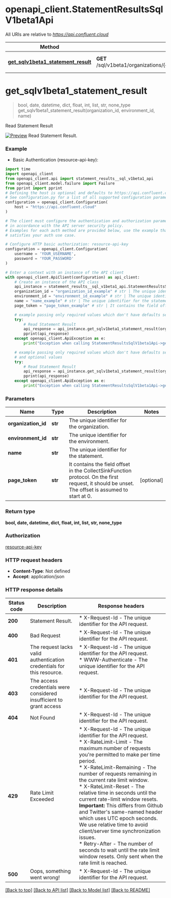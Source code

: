 # openapi_client.StatementResultsSqlV1beta1Api

All URIs are relative to *https://api.confluent.cloud*

Method | HTTP request | Description
------------- | ------------- | -------------
[**get_sqlv1beta1_statement_result**](StatementResultsSqlV1beta1Api.md#get_sqlv1beta1_statement_result) | **GET** /sql/v1beta1/organizations/{organization_id}/environments/{environment_id}/statements/{name}/results | Read Statement Result


# **get_sqlv1beta1_statement_result**
> bool, date, datetime, dict, float, int, list, str, none_type get_sqlv1beta1_statement_result(organization_id, environment_id, name)

Read Statement Result

[![Preview](https://img.shields.io/badge/Lifecycle%20Stage-Preview-%2300afba)](#section/Versioning/API-Lifecycle-Policy)  Read Statement Result.

### Example

* Basic Authentication (resource-api-key):

```python
import time
import openapi_client
from openapi_client.api import statement_results__sql_v1beta1_api
from openapi_client.model.failure import Failure
from pprint import pprint
# Defining the host is optional and defaults to https://api.confluent.cloud
# See configuration.py for a list of all supported configuration parameters.
configuration = openapi_client.Configuration(
    host = "https://api.confluent.cloud"
)

# The client must configure the authentication and authorization parameters
# in accordance with the API server security policy.
# Examples for each auth method are provided below, use the example that
# satisfies your auth use case.

# Configure HTTP basic authorization: resource-api-key
configuration = openapi_client.Configuration(
    username = 'YOUR_USERNAME',
    password = 'YOUR_PASSWORD'
)

# Enter a context with an instance of the API client
with openapi_client.ApiClient(configuration) as api_client:
    # Create an instance of the API class
    api_instance = statement_results__sql_v1beta1_api.StatementResultsSqlV1beta1Api(api_client)
    organization_id = "organization_id_example" # str | The unique identifier for the organization.
    environment_id = "environment_id_example" # str | The unique identifier for the environment.
    name = "name_example" # str | The unique identifier for the statement.
    page_token = "page_token_example" # str | It contains the field offset in the CollectSinkFunction protocol. On the first request, it should be unset. The offset is assumed to start at 0. (optional)

    # example passing only required values which don't have defaults set
    try:
        # Read Statement Result
        api_response = api_instance.get_sqlv1beta1_statement_result(organization_id, environment_id, name)
        pprint(api_response)
    except openapi_client.ApiException as e:
        print("Exception when calling StatementResultsSqlV1beta1Api->get_sqlv1beta1_statement_result: %s\n" % e)

    # example passing only required values which don't have defaults set
    # and optional values
    try:
        # Read Statement Result
        api_response = api_instance.get_sqlv1beta1_statement_result(organization_id, environment_id, name, page_token=page_token)
        pprint(api_response)
    except openapi_client.ApiException as e:
        print("Exception when calling StatementResultsSqlV1beta1Api->get_sqlv1beta1_statement_result: %s\n" % e)
```


### Parameters

Name | Type | Description  | Notes
------------- | ------------- | ------------- | -------------
 **organization_id** | **str**| The unique identifier for the organization. |
 **environment_id** | **str**| The unique identifier for the environment. |
 **name** | **str**| The unique identifier for the statement. |
 **page_token** | **str**| It contains the field offset in the CollectSinkFunction protocol. On the first request, it should be unset. The offset is assumed to start at 0. | [optional]

### Return type

**bool, date, datetime, dict, float, int, list, str, none_type**

### Authorization

[resource-api-key](../README.md#resource-api-key)

### HTTP request headers

 - **Content-Type**: Not defined
 - **Accept**: application/json


### HTTP response details

| Status code | Description | Response headers |
|-------------|-------------|------------------|
**200** | Statement Result. |  * X-Request-Id - The unique identifier for the API request. <br>  |
**400** | Bad Request |  * X-Request-Id - The unique identifier for the API request. <br>  |
**401** | The request lacks valid authentication credentials for this resource. |  * X-Request-Id - The unique identifier for the API request. <br>  * WWW-Authenticate - The unique identifier for the API request. <br>  |
**403** | The access credentials were considered insufficient to grant access |  * X-Request-Id - The unique identifier for the API request. <br>  |
**404** | Not Found |  * X-Request-Id - The unique identifier for the API request. <br>  |
**429** | Rate Limit Exceeded |  * X-Request-Id - The unique identifier for the API request. <br>  * X-RateLimit-Limit - The maximum number of requests you&#39;re permitted to make per time period. <br>  * X-RateLimit-Remaining - The number of requests remaining in the current rate limit window. <br>  * X-RateLimit-Reset - The relative time in seconds until the current rate-limit window resets.      **Important:** This differs from Github and Twitter&#39;s same-named header which uses UTC epoch seconds. We use relative time to avoid client/server time synchronization issues. <br>  * Retry-After - The number of seconds to wait until the rate limit window resets. Only sent when the rate limit is reached. <br>  |
**500** | Oops, something went wrong! |  * X-Request-Id - The unique identifier for the API request. <br>  |

[[Back to top]](#) [[Back to API list]](../README.md#documentation-for-api-endpoints) [[Back to Model list]](../README.md#documentation-for-models) [[Back to README]](../README.md)

